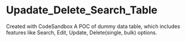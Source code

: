 # Upadate_Delete_Search_Table
Created with CodeSandbox
 A POC of dummy data table, which includes features like Search, Edit, Update, Delete(single, bulk) options.
